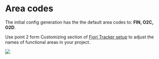 # Area codes

The initial config generation has the the default area codes to: **FIN, O2C, O2D**.

Use point 2 form Customizing section of [Fiori Tracker setup](/conf/main-part/changing-config.md) to adjust the names of functional areas in your project.

![](/res/area_codes.png)
